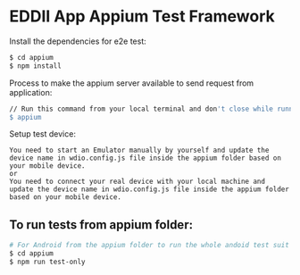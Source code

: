 # EDDII App Appium Test Framework

Install the dependencies for e2e test:

```bash
$ cd appium
$ npm install
```

Process to make the appium server available to send request from application:

```bash
// Run this command from your local terminal and don't close while running tests 
$ appium
```

Setup test device:
```
You need to start an Emulator manually by yourself and update the device name in wdio.config.js file inside the appium folder based on your mobile device.
or
You need to connect your real device with your local machine and update the device name in wdio.config.js file inside the appium folder based on your mobile device.
```

## To run tests from appium folder:

```bash
# For Android from the appium folder to run the whole andoid test suit
$ cd appium
$ npm run test-only
```
